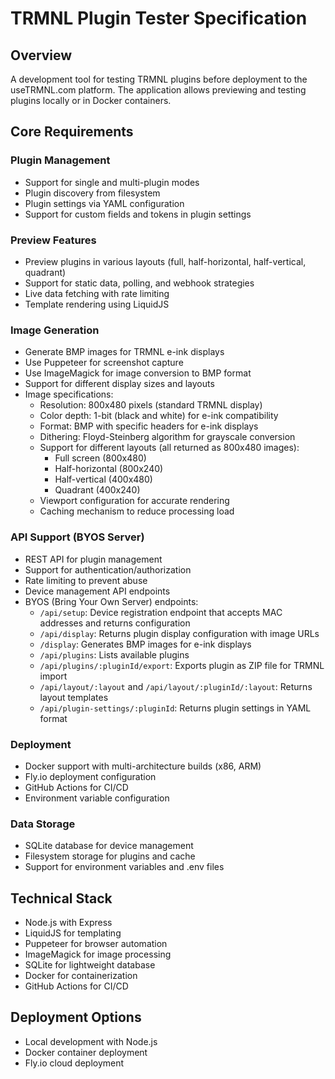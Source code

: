 # TRMNL Plugin Tester Specification

## Overview
A development tool for testing TRMNL plugins before deployment to the useTRMNL.com platform. The application allows previewing and testing plugins locally or in Docker containers.

## Core Requirements

### Plugin Management
- Support for single and multi-plugin modes
- Plugin discovery from filesystem
- Plugin settings via YAML configuration
- Support for custom fields and tokens in plugin settings

### Preview Features
- Preview plugins in various layouts (full, half-horizontal, half-vertical, quadrant)
- Support for static data, polling, and webhook strategies
- Live data fetching with rate limiting
- Template rendering using LiquidJS

### Image Generation
- Generate BMP images for TRMNL e-ink displays
- Use Puppeteer for screenshot capture
- Use ImageMagick for image conversion to BMP format
- Support for different display sizes and layouts
- Image specifications:
  - Resolution: 800x480 pixels (standard TRMNL display)
  - Color depth: 1-bit (black and white) for e-ink compatibility
  - Format: BMP with specific headers for e-ink displays
  - Dithering: Floyd-Steinberg algorithm for grayscale conversion
  - Support for different layouts (all returned as 800x480 images):
    - Full screen (800x480)
    - Half-horizontal (800x240)
    - Half-vertical (400x480)
    - Quadrant (400x240)
  - Viewport configuration for accurate rendering
  - Caching mechanism to reduce processing load

### API Support (BYOS Server)
- REST API for plugin management
- Support for authentication/authorization
- Rate limiting to prevent abuse
- Device management API endpoints
- BYOS (Bring Your Own Server) endpoints:
  - `/api/setup`: Device registration endpoint that accepts MAC addresses and returns configuration
  - `/api/display`: Returns plugin display configuration with image URLs
  - `/display`: Generates BMP images for e-ink displays
  - `/api/plugins`: Lists available plugins
  - `/api/plugins/:pluginId/export`: Exports plugin as ZIP file for TRMNL import
  - `/api/layout/:layout` and `/api/layout/:pluginId/:layout`: Returns layout templates
  - `/api/plugin-settings/:pluginId`: Returns plugin settings in YAML format

### Deployment
- Docker support with multi-architecture builds (x86, ARM)
- Fly.io deployment configuration
- GitHub Actions for CI/CD
- Environment variable configuration

### Data Storage
- SQLite database for device management
- Filesystem storage for plugins and cache
- Support for environment variables and .env files

## Technical Stack
- Node.js with Express
- LiquidJS for templating
- Puppeteer for browser automation
- ImageMagick for image processing
- SQLite for lightweight database
- Docker for containerization
- GitHub Actions for CI/CD

## Deployment Options
- Local development with Node.js
- Docker container deployment
- Fly.io cloud deployment 